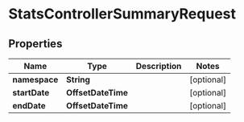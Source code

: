 

# StatsControllerSummaryRequest


## Properties

| Name | Type | Description | Notes |
|------------ | ------------- | ------------- | -------------|
|**namespace** | **String** |  |  [optional] |
|**startDate** | **OffsetDateTime** |  |  [optional] |
|**endDate** | **OffsetDateTime** |  |  [optional] |



